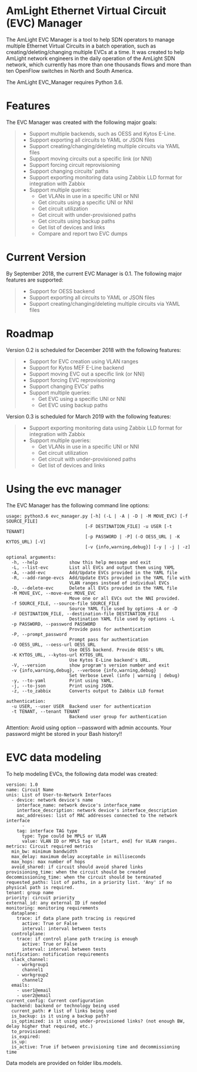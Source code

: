 # AmLight Ethernet Virtual Circuit (EVC) Manager

The AmLight EVC Manager is a tool to help SDN operators to manage
multiple Ethernet Virtual Circuits in a batch operation, such as
creating/deleting/changing multiple EVCs at a time. It was created to
help AmLight network engineers in the daily operation of the AmLight SDN
network, which currently has more than one thousands flows and more than
ten OpenFlow switches in North and South America.

The AmLight EVC\_Manager requires Python 3.6.

# Features

The EVC Manager was created with the following major goals:

>   - Support multiple backends, such as OESS and Kytos E-Line.
>   - Support exporting all circuits to YAML or JSON files
>   - Support creating/changing/deleting multiple circuits via YAML
>     files
>   - Support moving circuits out a specific link (or NNI)
>   - Support forcing circuit reprovisioning
>   - Support changing circuits' paths
>   - Support exporting monitoring data using Zabbix LLD format for
>     integration with Zabbix
>   - Support multiple queries:
>       - Get VLANs in use in a specific UNI or NNI
>       - Get circuits using a specific UNI or NNI
>       - Get circuit utilization
>       - Get circuit with under-provisioned paths
>       - Get circuits using backup paths
>       - Get list of devices and links
>       - Compare and report two EVC dumps

# Current Version

By September 2018, the current EVC Manager is 0.1. The following major
features are supported:

>   - Support for OESS backend
>   - Support exporting all circuits to YAML or JSON files
>   - Support creating/changing/deleting multiple circuits via YAML
>     files

# Roadmap

Version 0.2 is scheduled for December 2018 with the following features:

>   - Support for EVC creation using VLAN ranges
>   - Support for Kytos MEF E-Line backend
>   - Support moving EVC out a specific link (or NNI)
>   - Support forcing EVC reprovisioning
>   - Support changing EVCs' paths
>   - Support multiple queries:
>       - Get EVC using a specific UNI or NNI
>       - Get EVC using backup paths

Version 0.3 is scheduled for March 2019 with the following features:

>   - Support exporting monitoring data using Zabbix LLD format for
>     integration with Zabbix
>   - Support multiple queries:
>       - Get VLANs in use in a specific UNI or NNI
>       - Get circuit utilization
>       - Get circuit with under-provisioned paths
>       - Get list of devices and links

# Using the evc manager

The EVC Manager has the following command line options:

    usage: python3.6 evc_manager.py [-h] (-L | -A | -D | -M MOVE_EVC) [-f SOURCE_FILE]
                                  [-F DESTINATION_FILE] -u USER [-t TENANT]
                                  [-p PASSWORD | -P] (-O OESS_URL | -K KYTOS_URL) [-V]
                                  [-v {info,warning,debug}] [-y | -j | -z]
    
    optional arguments:
      -h, --help            show this help message and exit
      -L, --list-evc        List all EVCs and output them using YAML
      -A, --add-evc         Add/Update EVCs provided in the YAML file
      -R, --add-range-evcs  Add/Update EVCs provided in the YAML file with
                            VLAN ranges instead of individual EVCs
      -D, --delete-evc      Delete all EVCs provided in the YAML file
      -M MOVE_EVC, --move-evc MOVE_EVC
                            Move one or all EVCs out the NNI provided.
      -f SOURCE_FILE, --source-file SOURCE_FILE
                            Source YAML file used by options -A or -D
      -F DESTINATION_FILE, --destination-file DESTINATION_FILE
                            Destination YAML file used by options -L
      -p PASSWORD, --password PASSWORD
                            Provide pass for authentication
      -P, --prompt_password
                            Prompt pass for authentication
      -O OESS_URL, --oess-url OESS_URL
                            Use OESS backend. Provide OESS's URL
      -K KYTOS_URL, --kytos-url KYTOS_URL
                            Use Kytos E-Line backend's URL.
      -V, --version         show program's version number and exit
      -v {info,warning,debug}, --verbose {info,warning,debug}
                            Set Verbose Level (info | warning | debug)
      -y, --to-yaml         Print using YAML.
      -j, --to-json         Print using JSON.
      -z, --to_zabbix       Converts output to Zabbix LLD format
    
    authentication:
      -u USER, --user USER  Backend user for authentication
      -t TENANT, --tenant TENANT
                            Backend user group for authentication

Attention: Avoid using option --password with admin accounts. Your
password might be stored in your Bash history\!\!

# EVC data modeling

To help modeling EVCs, the following data model was created:

    version: 1.0
    name: Circuit Name
    unis: List of User-to-Network Interfaces
      - device: network device's name
        interface_name: network device's interface_name
        interface_description: network device's interface_description
        mac_addresses: list of MAC addresses connected to the network interface
          -
        tag: interface TAG type
          type: Type could be MPLS or VLAN
          value: VLAN ID or MPLS tag or [start, end] for VLAN ranges.
    metrics: Circuit required metrics
      min_bw: minimum bandwidth
      max_delay: maximum delay acceptable in milliseconds
      max_hops: max number of hops
      avoid_shared: if circuit should avoid shared links
    provisioning_time: when the circuit should be created
    decommissioning_time: when the circuit should be terminated
    requested_paths: list of paths, in a priority list. 'Any' if no physical path is required.
    tenant: group name
    priority: circuit priority
    external_id: any external ID if needed
    monitoring: monitoring requirements
      dataplane:
        trace: if data plane path tracing is required
          active: True or False
          interval: interval between tests
      controlplane:
        trace: if control plane path tracing is enough
          active: True or False
          interval: interval between tests
    notification: notification requirements
      slack_channel:
        - workgroup1
          channel1
        - workgroup2
          channel2
      emails:
        - user1@email
        - user2@email
    current_config: Current configuration
      backend: backend or technology being used
      current_path: # list of links being used
      is_backup: is it using a backup path?
      is_optimized: is it using under-provisioned links? (not enough BW, delay higher that required, etc.)
      to_provisioned:
      is_expired:
      is_up:
      is_active: True if between provisioning time and decommissioning time

Data models are provided on folder libs.models.